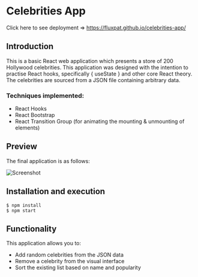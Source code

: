 # Celebrities App
Click here to see deployment => https://fluxpat.github.io/celebrities-app/

## Introduction

This is a basic React web application which presents a store of 200 Hollywood celebrities.
This application was designed with the intention to practise React hooks, specifically { useState } and other core React theory.
The celebrities are sourced from a JSON file containing arbitrary data.

### Techniques implemented:
* React Hooks
* React Bootstrap
* React Transition Group (for animating the mounting & unmounting of elements)

## Preview

The final application is as follows:

![Screenshot](https://media.giphy.com/media/WSBcWDQGe40VdIOFR8/giphy.gif)

## Installation and execution

```
$ npm install
$ npm start
```

## Functionality

This application allows you to:
* Add random celebrities from the JSON data
* Remove a celebrity from the visual interface
* Sort the existing list based on name and popularity
